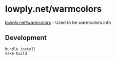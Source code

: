 # lowply.net/warmcolors

[lowply.net/warmcolors](https://lowply.net/warmcolors/) - Used to be warmcolors.info

## Development

```
bundle install
make build
```

